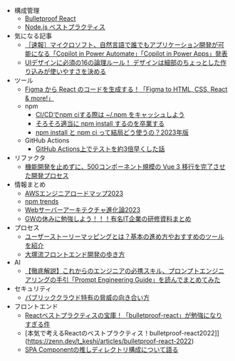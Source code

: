 * 構成管理
  * [Bulletproof React](https://github.com/alan2207/bulletproof-react)
  * [Node.js ベストプラクティス](https://github.com/goldbergyoni/nodebestpractices/blob/master/README.japanese.md)
* 気になる記事
  * [［速報］マイクロソフト、自然言語で誰でもアプリケーション開発が可能になる「Copilot in Power Automate」「Copilot in Power Apps」発表](https://www.publickey1.jp/blog/23/_copilot_in_power_automatecopilot_in_power_apps.html)
  * [UIデザインに必須の16の論理ルール！ デザインは細部のちょっとした作り込みが使いやすさを決める](https://coliss.com/articles/build-websites/operation/work/16-ui-design-rules.html)
* ツール
  * [Figma から React のコードを生成する！「Figma to HTML, CSS, React & more!」](https://www.gaji.jp/blog/2022/06/07/9983/)
  * npm
    * [CI/CDでnpm ciする際は ~/.npm をキャッシュしよう](https://dev.classmethod.jp/articles/cicd-npm-ci-cache/)
    * [そろそろ適当に npm install するのを卒業する](https://zenn.dev/ikuraikura/articles/71b917ab11ae690e3cd7)
    * [npm install と npm ci って結局どう使うの？2023年版](https://bufferings.hatenablog.com/entry/2023/03/15/215044)
  * GitHub Actions
    * [GitHub Actions上でテストを約3倍早くした話](https://kakehashi-dev.hatenablog.com/entry/2023/03/14/103000)
* リファクタ
  * [機能開発を止めずに、500コンポーネント規模の Vue 3 移行を完了させた開発プロセス](https://studist.tech/migration-to-vue-3-4b4c4fad0324)
* 情報まとめ
  * [AWSエンジニアロードマップ2023](https://qiita.com/KurokawaKouhei/items/3836802fc3a0286f668f)
  * [npm trends](https://npmtrends.com/)
  * [Webサーバーアーキテクチャ進化論2023](https://blog.ojisan.io/server-architecture-2023/)
  * [GWの休みに勉強しよう！！！有名IT企業の研修資料まとめ](https://qiita.com/t_nishida/items/67fe61272d668bc7ab94)
* プロセス
  * [ユーザーストーリーマッピングとは？基本の進め方やおすすめのツールを紹介](https://aslead.nri.co.jp/products/miro/column/miro-user-story-mapping.html)
  * [大塚流フロントエンド開発の歩き方](https://zenn.dev/yumemi_inc/articles/walking-on-the-front-end?redirected=1)
* AI
  * [【徹底解説】これからのエンジニアの必携スキル、プロンプトエンジニアリングの手引「Prompt Engineering Guide」を読んでまとめてみた](https://dev.classmethod.jp/articles/how-to-design-prompt-engineering/)
* セキュリティ
  * [パブリッククラウド特有の脅威の向き合い方](https://speakerdeck.com/lhazy/paburitukukuraudote-you-noxie-wei-noxiang-kihe-ifang)
* フロントエンド
  * [Reactベストプラクティスの宝庫！「bulletproof-react」が勉強になりすぎる件](https://zenn.dev/manalink_dev/articles/bulletproof-react-is-best-architecture)
  * [本気で考えるReactのベストプラクティス！bulletproof-react2022]](https://zenn.dev/t_keshi/articles/bulletproof-react-2022)
  * [SPA Componentの推しディレクトリ構成について語る](https://zenn.dev/yoshiko/articles/99f8047555f700)
